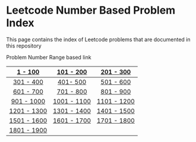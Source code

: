 # Leetcode Number Based Problem Index

This page contains the index of Leetcode problems that are documented in this repository

Problem Number Range based link

| [1 - 100](leetcode-1-100.md) | [101 - 200](leetcode-101-200.md) | [201 - 300](leetcode-201-300.md) |
| :---: | :---: | :---: |
| [301 - 400](leetcode-301-400.md) | [401- 500](leetcode-401-500.md) | [501 - 600](leetcode-501-600.md) |
| [601 - 700](leetcode-601-700.md) | [701 - 800](leetcode-701-800.md) | [801 - 900](leetcode-801-900.md) |
| [901 - 1000](leetcode-901-1000.md) | [1001 - 1100](leetcode-1001-1100.md) | [1101 - 1200](leetcode-1101-1200.md) |
| [1201 - 1300](leetcode-1201-1300.md) | [1301 - 1400](leetcode-1301-1400.md) | [1401 - 1500](leetcode-1401-1500.md) |
| [1501 - 1600](leetcode-1501-1600.md) | [1601 - 1700](leetcode-1601-1700.md) | [1701 - 1800](leetcode-1701-1800.md) |
| [1801 - 1900](leetcode-1801-1900.md) |  |  |







